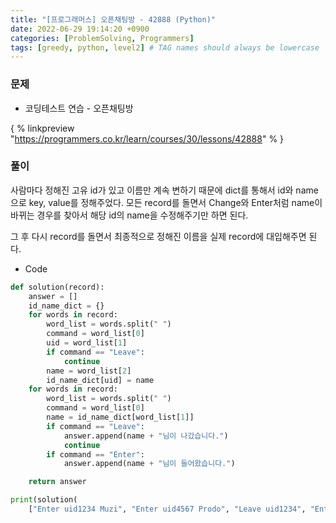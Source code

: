 ```yaml
---
title: "[프로그래머스] 오픈채팅방 - 42888 (Python)"
date: 2022-06-29 19:14:20 +0900
categories: [ProblemSolving, Programmers]
tags: [greedy, python, level2] # TAG names should always be lowercase
---
```


### 문제

- 코딩테스트 연습 - 오픈채팅방

{ % linkpreview "https://programmers.co.kr/learn/courses/30/lessons/42888" % }

### 풀이

사람마다 정해진 고유 id가 있고 이름만 계속 변하기 때문에 dict를 통해서 id와 name으로 key, value를 정해주었다. 모든 record를 돌면서 Change와 Enter처럼 name이 바뀌는 경우를 찾아서 해당 id의 name을 수정해주기만 하면 된다.

그 후 다시 record를 돌면서 최종적으로 정해진 이름을 실제 record에 대입해주면 된다.

- Code

```python
def solution(record):
    answer = []
    id_name_dict = {}
    for words in record:
        word_list = words.split(" ")
        command = word_list[0]
        uid = word_list[1]
        if command == "Leave":
            continue
        name = word_list[2]
        id_name_dict[uid] = name
    for words in record:
        word_list = words.split(" ")
        command = word_list[0]
        name = id_name_dict[word_list[1]]
        if command == "Leave":
            answer.append(name + "님이 나갔습니다.")
            continue
        if command == "Enter":
            answer.append(name + "님이 들어왔습니다.")

    return answer

print(solution(
    ["Enter uid1234 Muzi", "Enter uid4567 Prodo", "Leave uid1234", "Enter uid1234 Prodo", "Change uid4567 Ryan"]))

```
